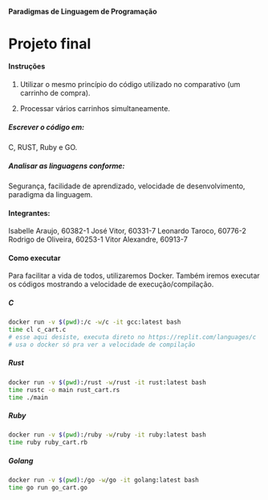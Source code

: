 #### Paradigmas de Linguagem de Programação
# Projeto final

#### Instruções
1) Utilizar o mesmo princípio do código utilizado no comparativo (um carrinho de compra).

2) Processar vários carrinhos simultaneamente.

##### Escrever o código em:

C, RUST, Ruby e GO. 

##### Analisar as linguagens conforme:

Segurança, facilidade de aprendizado, velocidade de desenvolvimento, paradigma da linguagem.

#### Integrantes:
Isabelle Araujo, 60382-1
José Vitor, 60331-7
Leonardo Taroco, 60776-2
Rodrigo de Oliveira, 60253-1
Vitor Alexandre, 60913-7

#### Como executar

Para facilitar a vida de todos, utilizaremos Docker. Também iremos executar os códigos mostrando a velocidade de execução/compilação.

##### C
```bash
docker run -v $(pwd):/c -w/c -it gcc:latest bash
time cl c_cart.c
# esse aqui desiste, executa direto no https://replit.com/languages/c
# usa o docker só pra ver a velocidade de compilação
```
##### Rust
```bash
docker run -v $(pwd):/rust -w/rust -it rust:latest bash
time rustc -o main rust_cart.rs
time ./main
```

##### Ruby
```bash
docker run -v $(pwd):/ruby -w/ruby -it ruby:latest bash
time ruby ruby_cart.rb
```

##### Golang
```bash
docker run -v $(pwd):/go -w/go -it golang:latest bash
time go run go_cart.go
```